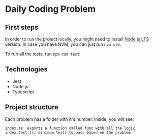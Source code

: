 # Daily Coding Problem

## First steps
In order to run the project locally, you might need to install [Node.js LTS](https://nodejs.org/es/) version. In case you have NVM, you can just run `nvm use`.

To run all the tests, run `npm run test`.

## Technologies
- Jest
- Node.js
- Typescript

## Project structure
Each problem has a folder with it's number. Inside, you will see:
```
index.ts: exports a function called func with all the logic
index.test.ts: minimum tests to pass based on the problem 
```